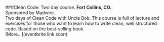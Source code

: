 ###Clean Code: Two day course.
**Fort Collins, CO.**:<br>
Sponsored by Madwire.<br>
Two days of Clean Code with Uncle Bob.  This course is full of lecture and
exercises for those who want to learn how to write clean, well structured code.
Based on the best-selling book.  
[More...](eventbrite link soon)
